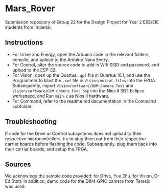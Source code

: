 # Mars_Rover
Submission repository of Group 22 for the Design Project for Year 2 EEE/EIE students from Imperial.

## Instructions
- For Drive and Energy, open the Arduino code in the relevant folders, compile, and upload to the Arduino Nano Every.
- For Control, alter the source code to add in Wifi SSID and password, and upload to the ESP-32.
- For Vision, open up the Quartus `.qpf` file in Quartus 16.1, and use the Programmer to blast the `.sof` file in `Vision/output_files` into the FPGA. Subsequently, import `Vision/software/D8M_Camera_Test` and `Vision/software/D8M_Camera_Test_bsp` into the Nios II SBT Eclipse workspace, and Run `main.c` as Nios II hardware.
- For Command, refer to the readme.md documentation in the Command subfolder.

## Troubleshooting
If code for the Drive or Control subsystems does not upload to their respective microcontrollers, try to plug them out from their respective carrier boards before flashing the code. Subsequently, plug them back into their carrier boards, and setup the FPGA.

## Sources
We acknowlege the sample code provided: for Drive, Yue Zhu, for Vision, Dr Ed Stott. In addition, demo code for the D8M-GPIO camera from Terasic was used.

